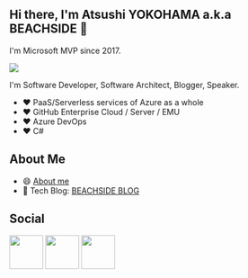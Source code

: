 ## Hi there, I'm Atsushi YOKOHAMA a.k.a BEACHSIDE 👋

I'm Microsoft MVP since 2017.

<a href= "https://mvp.microsoft.com/ja-jp/PublicProfile/5002691?fullName=Atsushi%20Yokohama" target="_blank" rel="noopener noreferrer"><img src="https://beachside.dev/images/MVP_Logo_Horizontal_Secondary_Blue288_CMYK_72ppi.png" /></a>

I'm Software Developer, Software Architect, Blogger, Speaker.

- :heart: PaaS/Serverless services of Azure as a whole
- :heart: GitHub Enterprise Cloud / Server / EMU
- :heart: Azure DevOps
- :heart: C#


## About Me

- 😄 [About me](https://beachside.dev/)
- :memo: Tech Blog: [BEACHSIDE BLOG](https://blog.beachside.dev)

## Social

<a href= "https://twitter.com/BEACH_SIDE" target="_blank" rel="noopener noreferrer"><img src="https://icons8.com/icon/bG29Ckcdp6YP/twitterx" width="60" height="60" /></a>
<a href= "https://www.facebook.com/atsushi.yokohama" target="_blank" rel="noopener noreferrer"><img src="https://icons8.com/icon/44003/facebook" width="60" height="60" /></a>
<a href= "https://www.linkedin.com/in/atsushi-yokohama/" target="_blank" rel="noopener noreferrer"><img src="https://icons8.com/icon/44019/linkedin" width="60" height="60" /></a>




<!--
**beachside-project/beachside-project** is a ✨ _special_ ✨ repository because its `README.md` (this file) appears on your GitHub profile.

Here are some ideas to get you started:

- 🔭 I’m currently working on ...
- 🌱 I’m currently learning ...
- 👯 I’m looking to collaborate on ...
- 🤔 I’m looking for help with ...
- 💬 Ask me about ...
- 📫 How to reach me: ...
- 😄 Pronouns: ...
- ⚡ Fun fact: ...
-->
